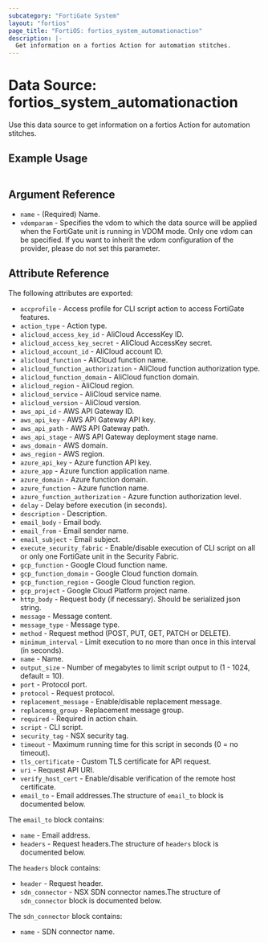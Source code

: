 ```yaml
---
subcategory: "FortiGate System"
layout: "fortios"
page_title: "FortiOS: fortios_system_automationaction"
description: |-
  Get information on a fortios Action for automation stitches.
---
```


# Data Source: fortios_system_automationaction
Use this data source to get information on a fortios Action for automation stitches.


## Example Usage

```hcl

```

## Argument Reference

* `name` - (Required) Name.
* `vdomparam` - Specifies the vdom to which the data source will be applied when the FortiGate unit is running in VDOM mode. Only one vdom can be specified. If you want to inherit the vdom configuration of the provider, please do not set this parameter.

## Attribute Reference

The following attributes are exported:

* `accprofile` - Access profile for CLI script action to access FortiGate features.
* `action_type` - Action type.
* `alicloud_access_key_id` - AliCloud AccessKey ID.
* `alicloud_access_key_secret` - AliCloud AccessKey secret.
* `alicloud_account_id` - AliCloud account ID.
* `alicloud_function` - AliCloud function name.
* `alicloud_function_authorization` - AliCloud function authorization type.
* `alicloud_function_domain` - AliCloud function domain.
* `alicloud_region` - AliCloud region.
* `alicloud_service` - AliCloud service name.
* `alicloud_version` - AliCloud version.
* `aws_api_id` - AWS API Gateway ID.
* `aws_api_key` - AWS API Gateway API key.
* `aws_api_path` - AWS API Gateway path.
* `aws_api_stage` - AWS API Gateway deployment stage name.
* `aws_domain` - AWS domain.
* `aws_region` - AWS region.
* `azure_api_key` - Azure function API key.
* `azure_app` - Azure function application name.
* `azure_domain` - Azure function domain.
* `azure_function` - Azure function name.
* `azure_function_authorization` - Azure function authorization level.
* `delay` - Delay before execution (in seconds).
* `description` - Description.
* `email_body` - Email body.
* `email_from` - Email sender name.
* `email_subject` - Email subject.
* `execute_security_fabric` - Enable/disable execution of CLI script on all or only one FortiGate unit in the Security Fabric.
* `gcp_function` - Google Cloud function name.
* `gcp_function_domain` - Google Cloud function domain.
* `gcp_function_region` - Google Cloud function region.
* `gcp_project` - Google Cloud Platform project name.
* `http_body` - Request body (if necessary). Should be serialized json string.
* `message` - Message content.
* `message_type` - Message type.
* `method` - Request method (POST, PUT, GET, PATCH or DELETE).
* `minimum_interval` - Limit execution to no more than once in this interval (in seconds).
* `name` - Name.
* `output_size` - Number of megabytes to limit script output to (1 - 1024, default = 10).
* `port` - Protocol port.
* `protocol` - Request protocol.
* `replacement_message` - Enable/disable replacement message.
* `replacemsg_group` - Replacement message group.
* `required` - Required in action chain.
* `script` - CLI script.
* `security_tag` - NSX security tag.
* `timeout` - Maximum running time for this script in seconds (0 = no timeout).
* `tls_certificate` - Custom TLS certificate for API request.
* `uri` - Request API URI.
* `verify_host_cert` - Enable/disable verification of the remote host certificate.
* `email_to` - Email addresses.The structure of `email_to` block is documented below.

The `email_to` block contains:

* `name` - Email address.
* `headers` - Request headers.The structure of `headers` block is documented below.

The `headers` block contains:

* `header` - Request header.
* `sdn_connector` - NSX SDN connector names.The structure of `sdn_connector` block is documented below.

The `sdn_connector` block contains:

* `name` - SDN connector name.

